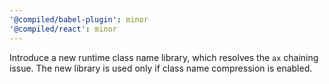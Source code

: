 ```yaml
---
'@compiled/babel-plugin': minor
'@compiled/react': minor
---
```


Introduce a new runtime class name library, which resolves the `ax` chaining issue. The new library is used only if class name compression is enabled.

